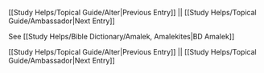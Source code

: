 [[Study Helps/Topical Guide/Alter|Previous Entry]]  ||  [[Study Helps/Topical Guide/Ambassador|Next Entry]]

 See [[Study Helps/Bible Dictionary/Amalek, Amalekites|BD Amalek]]

[[Study Helps/Topical Guide/Alter|Previous Entry]]  ||  [[Study Helps/Topical Guide/Ambassador|Next Entry]]